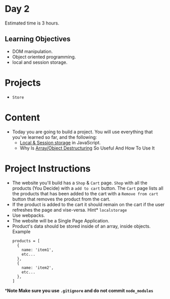 # Day 2

Estimated time is 3 hours.

## Learning Objectives

- DOM manipulation.
- Object oriented programming.
- local and session storage.

# Projects
- `Store`

# Content

- Today you are going to build a project. You will use everything that you've learned so far, and the following:
  - [Local & Session storage](https://www.youtube.com/watch?v=xSv-9Yod83Q) in JavaScript.
  - Why Is [Array/Object Destructuring](https://www.youtube.com/watch?v=NIq3qLaHCIs) So Useful And How To Use It

# Project Instructions

- The website you'll build has a `Shop` & `Cart` page. `Shop` with all the products (You Decide) with a `add to cart` button.
  The `Cart` page lists all the products that has been added to the cart with a `Remove from cart` button that removes the product from the cart.
- If the product is added to the cart it should remain on the cart if the user refreshes the page and vise-versa. Hint* `localstorage`
- Use webpacks.
- The website will be a Single Page Application.
- Product's data should be stored inside of an array, inside objects.
  Example
  ```
  products = [
    {
      name: 'item1',
      etc...
    },
    {
      name: 'item2',
      etc...
    },
  ]
  ```


***Note Make sure you use `.gitignore` and do not commit `node_modules`**
